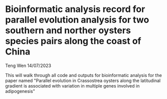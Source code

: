 # Bioinformatic analysis record for parallel evolution analysis for two southern and norther oysters species pairs along the coast of China
Teng Wen 14/07/2023

This will walk through all code and outputs for bioinformatic analysis for the paper named "Parallel evolution in Crassostrea oysters along the latitudinal gradient is associated with variation in multiple genes involved in adipogenesis"
